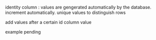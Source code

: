 identity column : values are gengerated automatically by the database. increment automatically. unique values to distinguish rows

add values after a certain id column value

example pending
